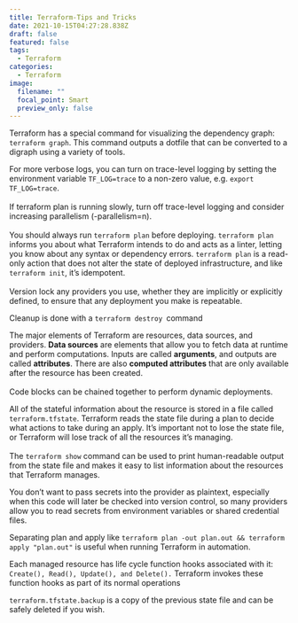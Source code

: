 ```yaml
---
title: Terraform-Tips and Tricks
date: 2021-10-15T04:27:28.838Z
draft: false
featured: false
tags:
  - Terraform
categories:
  - Terraform
image:
  filename: ""
  focal_point: Smart
  preview_only: false
---
```

Terraform has a special command for visualizing the dependency graph: `terraform graph`. This command outputs a dotfile that can be converted to a digraph using a variety of tools.

For more verbose logs, you can turn on trace-level logging by setting the environment variable `TF_LOG=trace` to a non-zero value, e.g. `export TF_LOG=trace`.\
\
If terraform plan is running slowly, turn off trace-level logging and consider increasing parallelism (-parallelism=n).\
\
You should always run `terraform plan` before deploying. `terraform plan` informs you about what Terraform intends to do and acts as a linter, letting you know about any syntax or dependency errors. `terraform plan` is a read-only action that does not alter the state of deployed infrastructure, and like `terraform init`, it’s idempotent.\
\
Version lock any providers you use, whether they are implicitly or explicitly defined, to ensure that any deployment you make is repeatable.

Cleanup is done with a `terraform destroy `command

The major elements of Terraform are resources, data sources, and providers. **Data sources** are elements that allow you to fetch data at runtime and perform computations. Inputs are called **arguments**, and outputs are called **attributes**. There are also **computed attributes** that are only available after the resource has been created.\
\
Code blocks can be chained together to perform dynamic deployments.

All of the stateful information about the resource is stored in a file called `terraform.tfstate`.  Terraform reads the state file during a plan to decide what actions to take during an apply. It’s important not to lose the state file, or Terraform will lose track of all the resources it’s managing.\
\
The `terraform show` command can be used to print human-readable output from the state file and makes it easy to list information about the resources that Terraform manages.

You don’t want to pass secrets into the provider as plaintext, especially when this code will later be checked into version control, so many providers allow you to read secrets from environment variables or shared credential files.

Separating plan and apply like `terraform plan -out plan.out && terraform apply "plan.out"` is useful when running Terraform in automation. 

Each managed resource has life cycle function hooks associated with it: `Create(), Read(), Update(), and Delete().` Terraform invokes these function hooks as part of its normal operations

`terraform.tfstate.backup` is a copy of the previous state file and can be safely deleted if you wish.